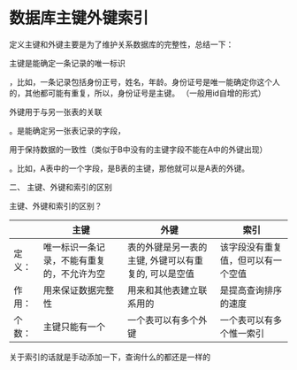 # 数据库主键外键索引

定义主键和外键主要是为了维护关系数据库的完整性，总结一下：

主键是能确定一条记录的唯一标识

，比如，一条记录包括身份正号，姓名，年龄。身份证号是唯一能确定你这个人的，其他都可能有重复，所以，身份证号是主键。 （一般用id自增的形式）

外键用于与另一张表的关联

。是能确定另一张表记录的字段，

用于保持数据的一致性（类似于B中没有的主键字段不能在A中的外键出现）

。比如，A表中的一个字段，是B表的主键，那他就可以是A表的外键。

二、  主键、外键和索引的区别 

主键、外键和索引的区别？

|        | 主键                                       | 外键                                                 | 索引                               |
| ------ | ------------------------------------------ | ---------------------------------------------------- | ---------------------------------- |
| 定义： | 唯一标识一条记录，不能有重复的，不允许为空 | 表的外键是另一表的主键, 外键可以有重复的, 可以是空值 | 该字段没有重复值，但可以有一个空值 |
| 作用： | 用来保证数据完整性                         | 用来和其他表建立联系用的                             | 是提高查询排序的速度               |
| 个数： | 主键只能有一个                             | 一个表可以有多个外键                                 | 一个表可以有多个惟一索引           |

关于索引的话就是手动添加一下，查询什么的都还是一样的